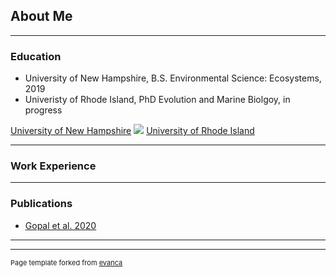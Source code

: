 ## About Me

---
### Education
* University of New Hampshire, B.S. Environmental Science: Ecosystems, 2019 
* Univeristy of Rhode Island, PhD Evolution and Marine Biolgoy, in progress

[University of New Hampshire](/sample_page)
<img src="images/dummy_thumbnail.jpg?raw=true"/>
[University of Rhode Island](/sample_page)

---
### Work Experience

---
### Publications

- [Gopal et al. 2020](https://taylor-lindsay.github.io/pdf/Gopal_2020.pdf)

---




---
<p style="font-size:11px">Page template forked from <a href="https://github.com/evanca/quick-portfolio">evanca</a></p>
<!-- Remove above link if you don't want to attibute -->
